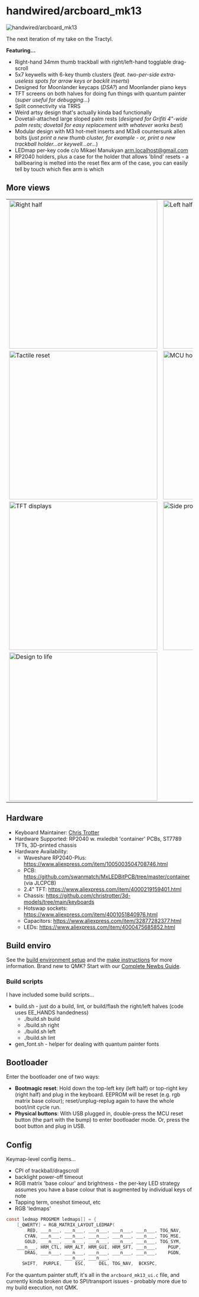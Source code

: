 # handwired/arcboard_mk13

![handwired/arcboard_mk13](https://i.imgur.com/HgmPPui.jpg)

The next iteration of my take on the Tractyl.

**Featuring...**
* Right-hand 34mm thumb trackball with right/left-hand togglable drag-scroll
* 5x7 keywells with 6-key thumb clusters (_feat. two-per-side extra-useless spots for arrow keys or backlit inserts_)
* Designed for Moonlander keycaps (_DSA?_) and Moonlander piano keys
* TFT screens on both halves for doing fun things with quantum painter (_super useful for debugging..._)
* Split connectivity via TRRS
* Weird artsy design that's actually kinda bad functionally
* Dovetail-attached large sloped palm rests (_designed for Grifiti 4"-wide palm rests; dovetail for easy replacement with whatever works best_)
* Modular design with M3 hot-melt inserts and M3x8 countersunk allen bolts (_just print a new thumb cluster, for example - or, print a new trackball holder...or keywell...or..._)
* LEDmap per-key code c/o Mikael Manukyan <arm.localhost@gmail.com>
* RP2040 holders, plus a case for the holder that allows 'blind' resets - a ballbearing is melted into the reset flex arm of the case, you can easily tell by touch which flex arm is which

## More views
<table>
<tr>
<td>
<a href="https://i.imgur.com/LpN2FXA.jpg"><img src="https://i.imgur.com/LpN2FXA.jpg" title="Right half" width=400/></a>
</td>
<td>
<a href="https://i.imgur.com/LyZdaVg.jpg"><img src="https://i.imgur.com/LyZdaVg.jpg" title="Left half" width=400"/></a>
</td>
</tr>
<tr>
<td>
<a href="https://i.imgur.com/dyRULB3.jpg"><img src="https://i.imgur.com/dyRULB3.jpg" title="Tactile reset" width=400 /></a>
</td>
<td>
<a href="https://i.imgur.com/ccpSt0w.jpg"><img src="https://i.imgur.com/ccpSt0w.jpg" title="MCU holder" width=400 /></a>
</td>
</tr>
<tr>
<td>
<a href="https://i.imgur.com/0mQXqwx.jpg"><img src="https://i.imgur.com/0mQXqwx.jpg" title="TFT displays" width=400 /></a>
</td>
<td>
<a href="https://i.imgur.com/LKRukfG.jpg"><img src="https://i.imgur.com/LKRukfG.jpg" title="Side profiles" width=400 /></a>
</td>
</tr>
<tr>
<td>
<a href="https://i.imgur.com/yIK02Zp.jpg"><img src="https://i.imgur.com/yIK02Zp.jpg" title="Design to life" width=400 /></a>
</td>
</tr>
</table>

## Hardware
* Keyboard Maintainer: [Chris Trotter](https://github.com/christrotter)
* Hardware Supported: RP2040 w. mxledbit 'container' PCBs, ST7789 TFTs, 3D-printed chassis
* Hardware Availability: 
  * Waveshare RP2040-Plus: https://www.aliexpress.com/item/1005003504708746.html
  * PCB: https://github.com/swanmatch/MxLEDBitPCB/tree/master/container (via JLCPCB)
  * 2.4" TFT: https://www.aliexpress.com/item/4000219159401.html
  * Chassis: https://github.com/christrotter/3d-models/tree/main/keyboards
  * Hotswap sockets: https://www.aliexpress.com/item/4001051840976.html
  * Capacitors: https://www.aliexpress.com/item/32877282377.html
  * LEDs: https://www.aliexpress.com/item/4000475685852.html

## Build enviro
See the [build environment setup](https://docs.qmk.fm/#/getting_started_build_tools) and the [make instructions](https://docs.qmk.fm/#/getting_started_make_guide) for more information. Brand new to QMK? Start with our [Complete Newbs Guide](https://docs.qmk.fm/#/newbs).

### Build scripts
I have included some build scripts...
* build.sh - just do a build, lint, or build/flash the right/left halves (code uses EE_HANDS handedness)
  * ./build.sh build
  * ./build.sh right
  * ./build.sh left 
  * ./build.sh lint
* gen_font.sh - helper for dealing with quantum painter fonts

## Bootloader
Enter the bootloader one of two ways:
* **Bootmagic reset**: Hold down the top-left key (left half) or top-right key (right half) and plug in the keyboard.  EEPROM will be reset (e.g. rgb matrix base colour); reset/unplug-replug again to have the whole boot/init cycle run.
* **Physical buttons**: With USB plugged in, double-press the MCU reset button (the part with the bump) to enter bootloader mode.  Or, press the boot button and plug in USB.

## Config
Keymap-level config items...
* CPI of trackball/dragscroll
* backlight power-off timeout
* RGB matrix 'base colour' and brightness - the per-key LED strategy assumes you have a base colour that is augmented by individual keys of note
* Tapping term, oneshot timeout, etc
* RGB 'ledmaps'

```c
const ledmap PROGMEM ledmaps[] = {
    [_QWERTY] = RGB_MATRIX_LAYOUT_LEDMAP(
        RED, ___n___, ___n___, ___n___, ___n___, ___n___, TOG_NAV,              MAGIPLY, ___n___, ___n___, ___n___, ___n___, ___n___,    GOLD,
       CYAN, ___n___, ___n___, ___n___, ___n___, ___n___, TOG_MSE,               ORANGE, ___n___, ___n___, ___n___, ___n___, ___n___,    CYAN,
       GOLD, ___n___, ___n___, ___n___, ___n___, ___n___, TOG_SYM,              ___n___, ___n___, ___n___, ___n___, ___n___, ___n___,    CYAN,
    ___n___, HRM_CTL, HRM_ALT, HRM_GUI, HRM_SFT, ___n___,    PGUP,                 HOME, ___n___, HRM_SFT, HRM_GUI, HRM_ALT, HRM_CTL, ___n___,
       DRAG, ___n___, ___n___, ___n___, ___n___, ___n___,    PGDN,                  END, ___n___, ___n___, ___n___, ___n___, ___n___,    DRAG,
                      ___n___, ___n___,                                                                    ___n___, ___n___,
      SHIFT,  PURPLE,     ESC,     DEL, TOG_NAV,  BCKSPC,                                  SHIFT,   SHIFT, TOG_SYM, TOG_SYM,   ENTER,   SPACE
```

For the quantum painter stuff, it's all in the `arcboard_mk13_ui.c` file, and currently kinda broken due to SPI/transport issues - probably more due to my build execution, not QMK.
